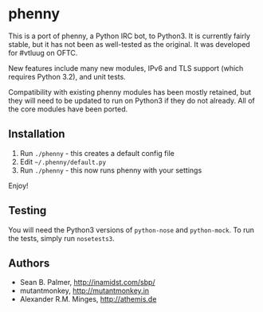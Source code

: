 phenny
======

This is a port of phenny, a Python IRC bot, to Python3. It is currently fairly
stable, but it has not been as well-tested as the original. It was developed
for #vtluug on OFTC.

New features include many new modules, IPv6 and TLS support (which requires
Python 3.2), and unit tests.

Compatibility with existing phenny modules has been mostly retained, but they
will need to be updated to run on Python3 if they do not already. All of the
core modules have been ported.

Installation
------------
1. Run `./phenny` - this creates a default config file
2. Edit `~/.phenny/default.py`
3. Run `./phenny` - this now runs phenny with your settings

Enjoy!

Testing
-------
You will need the Python3 versions of `python-nose` and `python-mock`. To run
the tests, simply run `nosetests3`.

Authors
-------
* Sean B. Palmer, http://inamidst.com/sbp/
* mutantmonkey, http://mutantmonkey.in
* Alexander R.M. Minges, http://athemis.de
